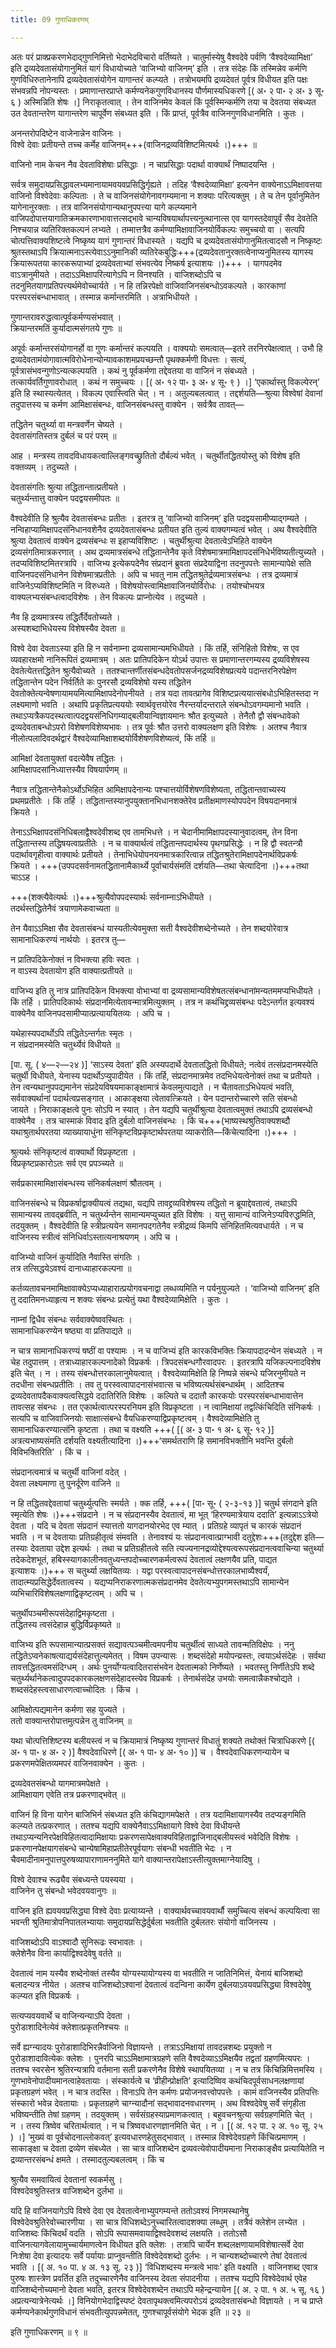 ```yaml
---
title: 09 गुणाधिकरणम्

---
```


अतः परं प्राक्प्रकरणभेदाद्गुणनिमित्तो भेदाभेदविचारो वर्तिष्यते । चातुर्मास्येषु वैश्वदेवे पर्वणि ‘वैश्वदेव्यामिक्षा’ इति द्रव्यदेवतासंयोगानुमितं यागं विधायोच्यते ‘वाजिभ्यो वाजिनम्’ इति । तत्र संदेहः किं तस्मिन्नेव कर्मणि गुणविधिरुतानेनापि द्रव्यदेवतासंयोगेन यागान्तरं कल्प्यते । तत्रोभयमपि द्रव्यदेवतं पूर्वत्र विधीयत इति पक्षः संभवन्नपि नोपन्यस्तः । प्रमाणान्तरप्राप्ते कर्मण्यनेकगुणविधानस्य पौर्णमास्यधिकरणे \[( अ॰ २ पा॰ २ अ॰ ३ सू॰ ६ ) अस्मिन्निति शेषः ।\]  निराकृतत्वात् । तेन वाजिनमेव केवलं किं पूर्वस्मिन्कर्मणि तया च देवतया संबध्यत उत देवतान्तरेण यागान्तरेण चापूर्वेण संबध्यत इति । किं प्राप्तं, पूर्वत्रैव वाजिनगुणविधानमिति । कुतः ।

अनन्तरोपदिष्टेन वाजेनान्नेन वाजिनः ।  
विश्वे देवाः प्रतीयन्ते तच्च कर्मेह वाजिनम्+++(वाजिनद्रव्यविशिष्टमित्यर्थः ।)+++ ॥  


वाजिनो नाम केचन नैव देवताविशेषाः प्रसिद्धाः । न चाप्रसिद्धाः पदार्था वाक्यार्थं निष्पादयन्ति ।

सर्वत्र समुदायप्रसिद्धावलभ्यमानायामवयवप्रसिद्धिर्गृह्यते । तदिह ‘वैश्वदेव्यामिक्षा’ इत्यनेन वाक्येनाऽऽमिक्षावत्तया वाजिनो विश्वेदेवाः कल्पिताः । ते च वाजिनसंयोगेनावगम्यमाना न शक्याः परित्यक्तुम् । ते च तेन पूर्वानुमितेन यागेनानुरक्ताः । तत्र वाजिनसंयोगान्यथानुपपत्त्या यागे कल्प्यमाने वाजिपदोपात्तयागातिक्रमकारणाभावात्तत्सद्भावे चान्यविषयार्थापत्त्यनुत्थानात्स एव यागस्तदेवापूर्वं सैव देवतेति निश्चयान्न व्यतिरिक्तकल्पनं लभ्यते । तम्मात्तत्रैव कर्मण्यामिक्षावाजिनयोर्विकल्पः समुच्चयो वा । सत्यपि चोत्पत्तिवाक्यशिष्टत्वे निष्कृष्य यागं गुणान्तरं विधास्यते । यद्यपि च द्रव्यदेवतासंयोगानुमितत्वादसौ न निष्कृष्टः श्रुतस्तथाऽपि क्रियात्मनाऽस्त्येवाऽऽनुमानिकी व्यतिरेकबुद्धिः+++(द्रव्यदेवतानुरक्तत्वेनाप्यनुमितस्य यागस्य क्रियारूपतया कारकरूपाभ्यां द्रव्यदेवताभ्यां संभवत्येव निष्कर्ष इत्याशयः ।)+++ । यागपदमेव वाऽत्रानुमीयते । तदाऽऽमिक्षापरित्यागेऽपि न विनश्यति । वाजिशब्दोऽपि च तदनुमितयागप्रतिपत्त्यर्थमेवोच्चार्यते । न हि तन्निरपेक्षो वाजिवाजिनसंबन्धोऽवकल्पते । कारकाणां परस्परसंबन्धाभावात् । तस्मान्न कर्मान्तरमिति । अत्राभिधीयते ।

गुणान्तरावरुद्धत्वात्पूर्वकर्मण्यसंभवात् ।  
क्रियान्तरमतिं कुर्यादात्मसंगतये गुणः ॥  


अपूर्वः कर्मान्तरसंयोगानर्हो वा गुणः कर्मान्तरं कल्पयति । वाक्ययोः समत्वात्—इतरे तरनिरपेक्षत्वात् । उभौ हि द्रव्यदेवतामंयोगावात्मविरोधेनान्योन्यावकाशमप्रयच्छन्तौ पृथक्कर्मणी विधत्तः । सत्यं, पूर्वत्रासंभवन्गुणोऽन्यत्कल्पयति । कथं नु पूर्वकर्मणा तद्देवतया वा वाजिनं न संबध्यते । तत्कार्यवर्तिगुणावरोधात् । कथं न समुच्चयः ।  \[( अ॰ १२ पा॰ ३ अ॰ ४ सू॰ ९ ) ।\] ‘एकार्थास्तु विकल्पेरन्’ इति हि स्थास्यत्येतत् । विकल्प एवास्त्विति चेत् । न । अतुल्यबलत्वात् । तद्दर्शयति—श्रुत्या विश्वेषां देवानां तदुपात्तस्य च कर्मण आमिक्षासंबन्धः, वाजिनसंबन्धस्तु वाक्येन । सर्वत्रैव तावत्—

तद्धितेन चतुर्थ्या वा मन्त्रवर्णेन चेष्यते ।  
देवतासंगतिस्तत्र दुर्बलं च परं परम् ॥  


आह । मन्त्रस्य तावदविधायकत्वाल्लिङ्गवच्छ्रुतितो दौर्बल्यं भवेत् । चतुर्थीतद्धितयोस्तु को विशेष इति वक्तव्यम् । तदुच्यते ।

देवतासंगतिः श्रुत्या तद्धितान्तात्प्रतीयते ।  
चतुर्थ्यन्तात्तु वाक्येन पदद्वयसमीपतः ॥  


वैश्वदेवीति हि श्रुत्यैव देवतासंबन्धः प्रतीतः । इतरत्र तु ‘वाजिभ्यो वाजिनम्’ इति पदद्वयसामीप्याद्गम्यते । नन्विहाप्यामिक्षापदसंनिधानवशेनैव द्रव्यदेवतासंबन्धः प्रतीयत इति तुल्यं वाक्यगम्यत्वं भवेत् । अथ वैश्वदेवीति श्रुत्या देवतात्वं वाक्येन द्रव्यसंबन्धः स इहाप्यविशिष्टः । चतुर्थीश्रुत्या देवतात्वेऽभिहिते वाक्येन द्रव्यसंगतिमात्रकरणात् । अथ द्रव्यमात्रसंबन्धे तद्धितान्तेनैव कृते विशेषमात्रमामिक्षापदसंनिधेर्भविष्यतीत्युच्यते । तदप्यविशिष्टमितरत्रापि । वाजिभ्य इत्येकपदेनैव संप्रदानं ब्रुवता संप्रदेयाद्विना तदनुपपत्तेः सामान्यापेक्षे सति वाजिनपदसंनिधानेन विशेषमात्रप्रतीतेः । अपि च भवतु नाम तद्धितश्रुतेर्द्रव्यमात्रसंबन्धः । तत्र द्रव्यमात्रं वाजिनेऽप्यविशिष्टमिति न विरुध्यते । विशेषयोस्त्वामिक्षावाजिनयोर्विरोधः । तयोश्चोभयत्र वाक्यलभ्यसंबन्धत्वादविशेषः । तेन विकल्पः प्राप्नोत्येव । तदुच्यते ।

नैव हि द्रव्यमात्रस्य तद्धिर्तैर्देवतोच्यते ।  
अस्यशब्दाभिधेयस्य विशेषस्यैव देवता ॥  


विश्वे देवा देवताऽस्या इति हि न सर्वनाम्ना द्रव्यसामान्यमभिधीयते । किं तर्हि, संनिहितो विशेषः, स एव व्यवहारक्षमो नानिरूपितं द्रव्यमात्रम् । अतः प्रातिपदिकेन योऽर्थ उपात्तः स प्रमाणान्तरगम्यस्य द्रव्यविशेषस्य देवतेत्येतत्तद्धितेन श्रुत्यैवोच्यते । ततश्चान्तर्णीतसंबन्धदेवतोपसर्जनद्रव्यविशेषप्रत्यये पदान्तरनिरपेक्षेण तद्धितान्तेन पदेन निर्वर्तिते कः पुनरसौ द्रव्यविशेषो यस्य तद्धितेन देवतोक्तेत्यन्वेषणायामयमित्यामिक्षापदेनोपनीयते । तत्र यदा तावत्प्रागेव विशिष्टप्रत्ययात्संबधोऽभिहितस्तदा न लक्ष्यमाणो भवति । अथापि प्रकृतिप्रत्यययोः स्वार्थवृत्तयोरेव नैरन्तर्यादन्तराले संबन्धोऽवगम्यमानो भवति । तथाऽप्यत्रैकपदस्थत्वात्पदद्वयसंनिधिगम्याद्बलीयान्विज्ञायमानः श्रौत इत्युच्यते । तेनैतौ द्वौ संबन्धावेको द्रव्यदेवताबन्धोऽपरो विशेषणविशेष्यभावः । तत्र पूर्वः श्रौत उत्तरो वाक्यलक्षण इति विशेषः । अतश्च नैवात्र नीलोत्पलादिवदर्थद्वारं वैश्वदेव्यामिक्षाशब्दयोर्विशेषणविशेष्यत्वं, किं तर्हि ॥

आमिक्षां देवतायुक्तां वदत्येवैष तद्धितः ।  
आमिक्षापदसांनिध्यात्तस्यैव विषयार्पणम् ॥  


नैवात्र तद्धितान्तेनैकोऽर्थोऽभिहित आमिक्षापदेनान्यः पश्चात्तयोर्विशेषणविशेष्यता, तद्धितान्तवाच्यस्य प्रथमप्रतीतेः । किं तर्हि । तद्धितान्तस्यानुपयुक्तानभिधानशक्तेरेव प्रतीक्षमाणस्योपपदेन विषयदानमात्रं क्रियते ।

तेनाऽऽभिक्षापदसंनिधिबलाद्वैश्वदेवीशब्द एव तामभिधत्ते । न चेदानीमामिक्षापदस्यानुवादत्वम्, तेन विना तद्धितान्तस्य तद्धिषयत्वाप्रतीतेः । न च वाक्यार्थत्वं तद्धितान्तपदार्थस्य पृथगप्रसिद्धेः । न हि द्वौ स्वतन्त्रौ पदार्थावगृहीत्वा वाक्यार्थः प्रतीयते । तेनाभिधेयोपनयनमात्रकारित्वान्न तद्धितश्रुतेरामिक्षापदेनार्थविप्रकर्षः क्रियते । +++(उपपदसर्वनामतद्धितानामैकार्थ्ये पूर्वाचार्यसंमतिं दर्शयति—तथा चेत्यादिना ।)+++तथा चाऽऽह ।

+++(शक्त्यैवेत्यर्थः ।)+++श्रुत्यैवोपपदस्यार्थः सर्वनाम्नाऽभिधीयते ।  
तदर्थस्तद्धितेनैवं त्रयाणामेकवाच्यता ॥  


तेन यैवाऽऽमिक्षा सैव देवतासंबन्धं यास्यतीत्येवमुक्ता सती वैश्वदेवीशब्देनोच्यते । तेन शब्दयोरेवात्र सामानाधिकरण्यं नार्थयोः । इतरत्र तु—

न प्रातिपदिकेनोक्तं न विभक्त्या हविः स्वतः ।  
न वाऽस्य देवतायोग इति वाक्यात्प्रतीयते ॥  


वाजिभ्य इति तु नात्र प्रातिपदिकेन विभक्त्या वोभाभ्यां वा द्रव्यसामान्यविशेषतत्संबन्धानांमन्यतममप्यभिधीयते । किं तर्हि । प्रातिपदिकार्थः संप्रदानमित्येतावन्मात्रमित्युक्तम् । तत्र न कथंचिद्द्रव्यसंबन्धः पदेऽन्तर्गत इत्यवश्यं वाक्येनैव वाजिनपदसामीप्यात्प्रत्याययितव्यः । अपि च ।

यथेहास्यपदार्थोऽपि तद्धितेऽन्तर्गतः स्मृतः ।  
न संप्रदानमस्येति चतुर्थ्येवं विधीयते ॥  


 \[पा. सू. ( ४—२—२४ )\] ‘साऽस्य देवता’ इति अस्यपदार्थे देवतातद्धितो विधीयते; नत्वेवं तत्संप्रदानमस्येति चतुर्थी विधीयते, येनास्य पदार्थोऽप्युपादीयेत । किं तर्हि, संप्रदानमात्रमेव तदभिधेयत्वेनोक्तं तथा च प्रतीयते । तेन त्वन्यथानुपपद्यमानेन संप्रदेयविषयमाकाङ्क्षामात्रं केवलमुत्पाद्यते । न चैतावताऽभिधेयत्वं भवति, सर्ववाक्यर्थानां पदार्थत्वप्रसङ्गात् । आकाङ्क्षया त्वेतावत्क्रियते । येन पदान्तरोच्चारणे सति संबन्धो जायते । निराकाङ्क्षत्वे पुनः सोऽपि न स्यात् । तेन यद्यपि चतुर्थीश्रुत्या देवतात्वमुक्तं तथाऽपि द्रव्यसंबन्धो वाक्येनैव । तत्र चास्माकं विवाद इति दुर्बलो वाजिनसंबन्धः । किं च+++(भाष्यस्थश्रुतिवाक्यशब्दौ यथाश्रुतार्थपरतया व्याख्यायाधुंना संनिकृष्टविप्रकृष्टार्थपरतया व्याकरोति—किंचेत्यादिना ।)+++ ।

श्रुत्यर्थः संनिकृष्टत्वं वाक्यार्थो विप्रकृष्टता ।  
विप्रकृष्टप्रकारोऽतः सर्व एव प्रपञ्च्यते ॥  


सर्वप्रकारमामिक्षासंबन्धस्य संनिकर्षलक्षणं श्रौतत्वम् ।

वाजिनसंबन्धे च विप्रकर्षाद्वाक्यीयत्वं तद्यथा, यद्यपि तावद्द्रव्यविशेषस्य तद्धितो न ब्रूयाद्देवतात्वं, तथाऽपि सामान्यस्य तावद्ब्रवीति, न चतुर्थ्यन्तेन सामान्यमप्युच्यत इति विशेषः । यत्तु सामान्यं वाजिनेऽप्यविरुद्धमिति, तदयुक्तम् । वैश्वदेवीति हि स्त्रीप्रत्ययेन समानपदगतेनैव स्त्रीद्रव्यं किमपि संनिहितमित्यवधार्यते । न च वाजिनस्य स्त्रीत्वं संनिधिर्वाऽस्तात्यनाश्रयणम् । अपि च ।

वाजिभ्यो वाजिनं कुर्यादिति नैवास्ति संगतिः ।  
तत्र तत्सिद्धयेऽवश्यं दानाध्याहारकल्पना ॥  


कर्तव्यतावचनमामिक्षावाक्येऽप्यध्याहारात्प्रयोगवचनाद्वा लब्धव्यमिति न पर्यनुयुज्यते । ‘वाजिभ्यो वाजिनम्’ इति तु ददातिमनध्याहृत्य न शक्यः संबन्धः प्रत्येतुं यथा वैश्वदेव्यामिक्षेति । कुतः ।

नाम्नां द्विधैव संबन्धः सर्ववाक्येष्ववस्थितः ।  
सामानाधिकरण्येन षष्ठ्या वा प्रतिपाद्यते ॥  


न चात्र सामानाधिकरण्यं षष्ठीं वा पश्यामः । न च वाजिभ्यं इति कारकविभक्तिः क्रियापदादन्येन संबध्यते । न चेह तदुपात्तम् । तत्राध्याहारकल्पनादेको विप्रकर्षः । त्रिपदसंबन्धगौरवादपरः । इतरत्रापि यजिकल्पनादविशेष इति चेत् । न । तस्य संबन्धोत्तरकालानुमेयत्वात् । वैश्वदेव्यामिक्षेति हि निष्पन्ने संबन्धे यजिरनुमीयते न तदधीना संबन्धप्रतीतिः । तव तु परस्वत्वापादनासंभवात्स च भविष्यत्यर्थसंबन्धार्थम् । आदितश्च द्रव्यदेवतापदैकवाक्यत्वसिद्धये ददातिरिति विशेषः । कल्पिते च ददातौ कारकयोः परस्परसंबन्धाभावात्तेन तावत्सह संबन्धः । तत एकार्थत्वात्परस्परनियम इति विप्रकृष्टता । न त्वामिक्षायां तद्वत्किंचिदिति संनिकर्षः । सत्यपि च वाजिवाजिनयोः साक्षात्संबन्धे वैयधिकरण्याद्विप्रकृष्टत्वम् । वैश्वदेव्यामिक्षेति तु सामानाधिकरण्यात्संनि कृष्टता । तथा च वक्ष्यति +++( \[( अ॰ ३ पा॰ १ अ॰ ६ सू॰ १२ )\]  अत्रत्यभाष्यसंमति दर्शयति वक्ष्यतीत्यादिना ।)+++‘समर्थतराणि हि समानविभक्तीनि भवन्ति दुर्बलो विविभक्तिरिति’ । किं च ।

संप्रदानत्वमात्रं च चतुर्थी वाजिनां वदेत् ।  
देवता लक्ष्यमाणा तु पुनर्दूरेण वाजिने ॥  


न हि तद्धितवद्देवतायां चतुर्थ्युत्पत्तिः स्मर्यते । क्क तर्हि, +++( \[पा॰ सू॰ ( २-३-१३ )\]  चतुर्थ संगदाने इति स्मृत्येति शेषः ।)+++संप्रदाने । न च संप्रदानस्यैव देवतात्वं, मा भूत् ‘हिरण्यमात्रेयाय ददाति’ इत्यन्नाऽऽत्रेयो देवता । यदि च देवता संप्रदानं स्यात्ततो यागदानयोरभेद एव म्यात् । प्रतिग्रहे व्यापृतं च कारकं संप्रदानं भवति । न च देवतायाः प्रतिग्रहीतृत्वं संमवति । तेनावश्यं यः संप्रदानत्वात्प्राग्भावी दतुद्देशः+++(तदुद्देश इति—तस्याः देवताया उद्देश इत्यर्थः । तथा च प्रतिग्रहीतत्वे सति त्यज्यनानद्रव्योद्देश्यत्वरूपसंप्रदानत्ववाचिन्या चतुर्थ्या तदेकदेशभूतं, हबिस्स्यागकालीनवतुध्यन्तपदोच्चारणकर्मत्वरूपं देवतात्वं लक्षणयैव प्रति, पाद्यत इत्याशयः ।)+++ स चतुर्थ्या लक्षयितव्यः । यद्वा परस्वत्वापादनसंबन्धोत्तरकालभाव्यैश्वर्यं, तादात्म्यप्रसिद्धेर्देवतात्वस्य । यद्यप्यनिराकरणात्मकसंप्रदानमेव देवतेत्यभ्युपगमस्तथाऽपि सामान्येन व्यभिचारिविशेषलक्षणाद्विकृष्टत्वम् । अपि च ।

चतुर्थीपञ्चमीरूपसंदेहाद्विमकृष्टता ।  
तद्धितस्य त्वसंदेहान्न बुद्धिर्विप्रकृष्यते ॥  


वाजिभ्य इति रूपसामान्यात्प्रसक्तं सद्यावत्पञ्चमीत्वमपनीय चतुर्थीत्वं साध्यते तावन्मतिविक्षेपः । ननु तद्धितेऽप्वनेकाषत्याद्यर्यसंदेहात्तुल्यमेतत् । विषम उपन्यासः । शब्दसंदेहो मयोपन्य्रस्तः, त्वयाऽर्थसंदेहः । सर्वथा तावत्तद्धितत्वमसंदिग्धम् । अर्थः पुनर्योग्यत्वादितरासंभवेन देवतात्मको निर्णेष्यते । भवतस्तु निर्णीतेऽपि शब्दे चतुर्थ्यर्थानेकत्वादुपपदकारकलक्षणसंदेहादस्त्येव विप्रकर्षः । तेनार्थसंदेह उभयोः समत्वान्नैकश्चोद्यते । शब्दसंदेहस्त्वसाधारणत्वाच्चोदितः । किंच ।

आमिक्षोत्पद्यमानेन कर्मणा सह युज्यते ।  
ततो वाक्यान्तरोपात्तमुत्पन्नेन तु वाजिनम् ॥  


यथा चोत्पत्तिशिष्टस्य बलीयस्त्वं न च क्रियामात्रं निष्कृष्य गुणान्तरं विधातुं शक्यते तथोक्तं चित्राधिकरणे \[( अ॰ १ पा॰ ४ अ॰ २ )\]  वैश्वदेवाधिरणे \[( अ॰ १ पा॰ ४ अ॰ १० )\]  च । वैश्वदेवाधिकरणन्यायेन च प्रकरणमपेक्षितव्यमपरं वाजिनवाक्येन । कुतः ।

द्रव्यदेवतसंबन्धो यागमात्रमपेक्षते ।  
आमिक्षायाग एवेति तत्र प्रकरणाद्भवेत् ॥  


वाजिनं हि विना यागेन बाजिभिर्न संबध्यत इति कंचिद्यागमपेक्षते । तत्र यदामिक्षायागस्यैव तदप्यङ्गमिति कल्प्यते तत्प्रकरणात् । ततश्च यद्यपि वाक्येनैवाऽऽमिक्षायागे विश्वे देवा विधीयन्ते तथाऽप्यन्यनिरपेक्षविहितत्वादामिक्षायाः प्रकरणसापेक्षवाक्यविहिताद्वाजिनाद्बलीयस्त्वं भवेदिति विशेषः । प्रकरणानपेक्षयागसंबन्धे चान्येषामिहाप्रतीतेरपूर्वयागः संबन्धी भवतीति भेदः । न चैवमादीनामनुपात्तपुरुषव्यापाराणामननुमिते यागे वाक्यान्तरापेक्षाऽस्तीत्युक्तमाग्नेयादिषु ।

विश्वे देवाश्च रूढ्यैव संबध्यन्ते पयस्यया ।  
वाजिनेन तु संबन्धो भवेदवयवानुगः ॥  


वाजिन इति ह्यवयवप्रसिद्ध्या विश्वे देवाः प्रत्याय्यन्ते । वाक्यार्थवच्चावयवार्थौ समुच्चित्य संबन्धं कल्पयित्वा सा भवन्ती श्रुतिमात्रोपनिपातलभ्यायाः समुदायप्रसिद्धेर्दुर्बला भवतीति दुर्बलतरः संयोगो वाजिनस्य ।

वाजिशब्दोऽपि वाऽश्वादौ सुनिरूढः स्वभावतः ।  
क्लेशेनैव विना कार्याद्विश्वदेवेषु वर्तते ॥  


देवतात्वं नाम यस्यैव शब्देनोक्तं तस्यैव योग्यस्यायोग्यस्य वा भवतीति न जातिनिमित्तं, येनायं बाजिशब्दो बलादन्यत्र नीयेत । अतश्च वाजिशब्दोऽश्वानां देवतात्वं वदन्विना कार्येण दुर्बलयाऽवयवप्रसिद्ध्या विश्वदेवेषु कल्प्यत इति विप्रकर्षः ।

सत्यप्यवयवार्थे च वाजिन्यन्याऽपि देवता ।  
पुरोडाशादिनेत्येवं क्लेशात्प्रकृतनिश्चयः ॥  


सर्वे ह्यग्न्यादयः पुरोडाशादिभिरन्नैर्वाजिनो विज्ञायन्ते । तत्राऽऽमिक्षायां तावदन्नशब्दः प्रयुक्तो न पुरोडाशादावित्येकः क्लेशः । पुनरपि चाऽऽमिक्षामात्रग्रहणे सति वैश्वदेव्याऽऽमिक्षयैव तद्वतां ग्रहणमित्यपरः । ततश्च स्वरसेन श्रुतिरन्यत्रापि वर्तमाना सती प्रकरणेनैव विशेषे स्थापयितव्या । न च तत्र किंचिन्निमित्तमस्यि । गुणभावेनोपादीयमानत्वाहेवतायाः । संस्कार्यत्वे च ‘व्रीहीन्प्रोक्षति’ इत्यादिष्विव कथंचिदपूर्वसाधनलक्षणायां प्रकृतग्रहणं भवेत् । न चात्र तदस्ति । विनाऽपि तेन कर्मणः प्रयोजनवत्त्वोपपत्तेः । कामं वाजिनस्यैव प्रतिपत्तिः संस्कारो भवेन्न देवतायाः । प्रकृतग्रहणे चाग्न्यादौनां सद्भावादनवधारणम् । अथ विश्वदेवेषु सर्वे संगृहीता भविष्यन्तीति तेषां ग्रहणम् । तदयुक्तम् । सर्वसंग्रहस्याप्रमाणकत्वात् । बहुवचनश्रुत्या सर्वग्रहणमिति चेत् । न । तस्य त्रिष्वेव चरितार्थत्वात् । न च त्रिष्ववधारणज्ञानमिति चेत् । न ।  \[( अ. १२ पा. २ अ. १० सू. २५ ) ।\] ‘मुख्यं वा पूर्वचोदनाल्लोकवत्’ इत्यवधारणहेतुसद्भावात् । तस्मान्न विश्वेदेवग्रहणे किंचित्प्रमाणम् । साकाङ्क्षा च देवता द्रव्येण संबध्येत । सा चात्र वाजिशब्देन द्रव्यवत्येवोपादीयमाना निराकाङ्क्षैव प्रत्यायितेति न द्रव्यान्तरसंबन्धं क्षमते । तस्मादतुल्यबलत्वम् । किं च

श्रुत्यैव समवायित्वं देवतानां स्वकर्मसु ।  
विश्वदेवश्रुतिस्तत्र वाजिशब्देन दुर्लभा ॥  


यदि हि वाजिनयागेऽपि विश्वे देवा एव देवतात्वेनाभ्युपगम्यन्ते ततोऽवश्यं निगमस्थानेषु विश्वेदेवश्रुतिरेवोच्चारणीया । सा चात्र विधिशब्देऽनुच्चारितत्वादशक्या लब्धुम् । तत्रैवं क्लेशेन लभ्येत । वाजिशब्दः किंचिदर्थं वदति । सोऽपि रूपासमवायाद्विश्वदेवशब्दं लक्षयति । ततोऽसौ वाजिनत्यागवेलायामुच्चार्यमाणत्वेन विधीयत इति क्लेशः । तत्रापि चार्येन शब्दलक्षणायामविशेषात्सर्वे देवा निःशेषा देवा इत्यादयः सर्वे पर्यायाः प्राप्नुवन्तीति विश्वेदेवशब्दो दुर्लभः । न चान्यशब्दोच्चारणे तेषां देवतात्वं भवति ।  \[( अ. १० पा. ४ अ. १३ सू. २३ )\] ‘विधिशब्दस्य मन्त्रत्वे भावः’ इति वक्ष्यति । वाजिनशब्द एवात्र पुरुषः शास्त्रेण प्रवर्तित इति तदुच्चारणेनैव वाजिनस्य देवता संपादनीया । ततश्च यद्यपि विश्वेदेवार्थ एवेह वाजिशब्देनोच्यमानो देवता भवति, इतरत्र विश्वेदेवशब्देन तथाऽपि महेन्द्रन्यायेन \[( अ. २ पा. १ अ. ५ सू. १६ ) अप्रत्यन्यात्रेनेत्यर्थः ।\]  विनियोगभेदाद्विस्पष्टं देवतापृथक्त्वमित्यपरोऽयं द्रव्यदेवतासंबन्धो विज्ञायते । न च प्राप्ते कर्मण्यनेकार्थगुणविधानं संभवतीत्युपपन्नमेतत्, गुणश्चापूर्वसंयोगे भेदक इति ॥ २३ ॥

इति गुणाधिकरणम् ॥ ९ ॥
